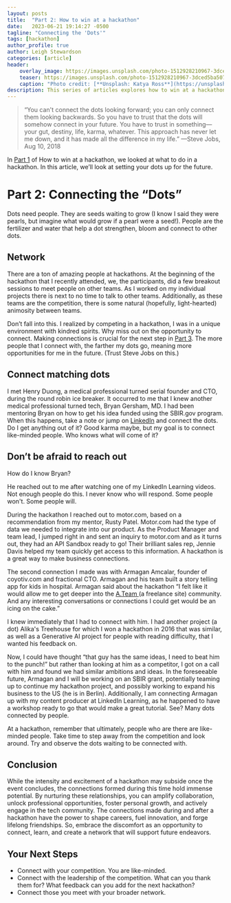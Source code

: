 ```yaml
---
layout: posts
title:  "Part 2: How to win at a hackathon"
date:   2023-06-21 19:14:27 -0500
tagline: "Connecting the 'Dots'"
tags: [hackathon]
author_profile: true
author: Leigh Stewardson
categories: [article]
header:
    overlay_image: https://images.unsplash.com/photo-1512928210967-3dced5ba507b
    teaser: https://images.unsplash.com/photo-1512928210967-3dced5ba507b
    caption: "Photo credit: [**Unsplash: Katya Ross**](https://unsplash.com/@katya)"
description: This series of articles explores how to win at a hackathon even if you don't win the hackathon itself. The second post explores how to make connections at a hackathon.
---
```

>“You can't connect the dots looking forward; you can only connect them looking backwards. So you have to trust that the dots will somehow connect in your future. You have to trust in something—your gut, destiny, life, karma, whatever. This approach has never let me down, and it has made all the difference in my life.”
—Steve Jobs, 
Aug 10, 2018

In [Part 1]({{base_url}}/article/2023/06/22/how-to-win-at-a-hackathon.html) of How to win at a hackathon, we looked at what to do in a hackathon. In this article, we’ll look at setting your dots up for the future. 

# Part 2: Connecting the “Dots”
Dots need people. They are seeds waiting to grow (I know I said they were pearls, but imagine what would grow if a pearl were a seed!). People are the fertilizer and water that help a dot strengthen, bloom and connect to other dots.

## Network
There are a ton of amazing people at hackathons. At the beginning of the hackathon that I recently attended, we, the participants, did a few breakout sessions to meet people on other teams. As I worked on my individual projects there is next to no time to talk to other teams. Additionally, as these teams are the competition, there is some natural (hopefully, light-hearted) animosity between teams.

Don’t fall into this. I realized by competing in a hackathon, I was in a unique environment with kindred spirits. Why miss out on the opportunity to connect. Making connections is crucial for the next step in [Part 3]({{base_url}}/article/2023/06/22/how-to-win-at-a-hackathon-3.html). The more people that I connect with, the farther my dots go, meaning more opportunities for me in the future. (Trust Steve Jobs on this.)

## Connect matching dots
I met Henry Duong, a medical professional turned serial founder and CTO, during the round robin ice breaker. It occurred to me that I knew another medical professional turned tech, Bryan Gersham, MD. I had been mentoring Bryan on how to get his idea funded using the SBIR.gov program. When this happens, take a note or jump on  [LinkedIn](https://www.linkedin.com/) and connect the dots. Do I get anything out of it? Good karma maybe, but my goal is to connect like-minded people. Who knows what will come of it?

## Don’t be afraid to reach out
How do I know Bryan?

He reached out to me after watching one of my LinkedIn Learning videos. Not enough people do this. I never know who will respond. Some people won't. Some people will.

During the hackathon I reached out to motor.com, based on a recommendation from my mentor, Rusty Patel. Motor.com had the type of data we needed to integrate into our product. As the Product Manager and team lead, I jumped right in and sent an inquiry to motor.com and as it turns out, they had an API Sandbox ready to go! Their brilliant sales rep, Jennie Davis helped my team quickly get access to this information. A hackathon is a great way to make business connections.

The second connection I made was with Armagan Amcalar, founder of coyotiv.com and fractional CTO. Armagan and his team built a story telling app for kids in hospital. Armagan said about the hackathon “I felt like it would allow me to get deeper into the [A.Team ](ttps://www.a.team/) (a freelance site) community. And any interesting conversations or connections I could get would be an icing on the cake.”

I knew immediately that I had to connect with him. I had another project (a dot) Alika's Treehouse for which I won a hackathon in 2016 that was similar, as well as a Generative AI project for people with reading difficulty, that I wanted his feedback on. 

Now, I could have thought “that guy has the same ideas, I need to beat him to the punch!” but rather than looking at him as a competitor, I got on a call with him and found we had similar ambitions and ideas. In the foreseeable future, Armagan and I will be working on an SBIR grant, potentially teaming up to continue my hackathon project, and possibly working to expand his business to the US (he is in Berlin). Additionally, I am connecting Armagan up with my content producer at LinkedIn Learning, as he happened to have a workshop ready to go that would make a great tutorial. See? Many dots connected by people.

At a hackathon, remember that ultimately, people who are there are like-minded people. Take time to step away from the competition and look around. Try and observe the dots waiting to be connected with.

## Conclusion
While the intensity and excitement of a hackathon may subside once the event concludes, the connections formed during this time hold immense potential. By nurturing these relationships, you can amplify collaboration, unlock professional opportunities, foster personal growth, and actively engage in the tech community. The connections made during and after a hackathon have the power to shape careers, fuel innovation, and forge lifelong friendships. So, embrace the discomfort as an opportunity to connect, learn, and create a network that will support future endeavors.

## Your Next Steps
* Connect with your competition. You are like-minded.
* Connect with the leadership of the competition. What can you thank them for? What feedback can you add for the next hackathon?
* Connect those you meet with your broader network.
